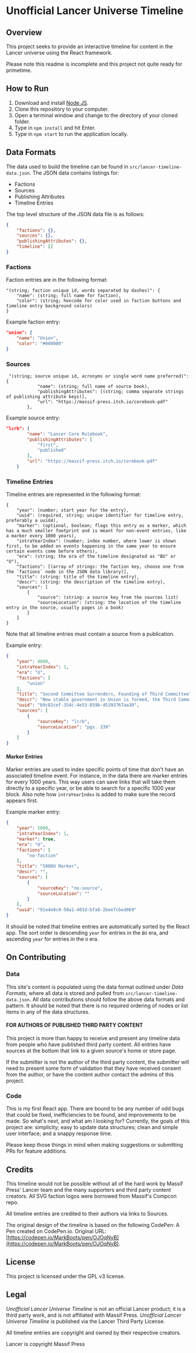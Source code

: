 # Unofficial Lancer Universe Timeline

## Overview

This project seeks to provide an interactive timeline for content in the Lancer universe using the React framework.

Please note this readme is incomplete and this project not quite ready for primetime.

## How to Run

1. Download and install [Node JS](https://nodejs.dev/en/learn/how-to-install-nodejs/).
2. Clone this repository to your computer.
3. Open a terminal window and change to the directory of your cloned folder.
4. Type in `npm install` and hit Enter.
5. Type in `npm start` to run the application locally.

## Data Formats

The data used to build the timeline can be found in `src/lancer-timeline-data.json`. The JSON data contains listings for:

- Factions
- Sources
- Publishing Attributes
- Timeline Entries

The top level structure of the JSON data file is as follows:

```json
{
    "factions": {},
    "sources": {},
    "publishingAttributes": {},
    "timeline": []
}
```

### Factions

Faction entries are in the following format:

```text
"(string; faction unique id, words separated by dashes)": {
    "name": (string; full name for faction),
    "color": (string; hexcode for color used in faction buttons and timeline entry background colors)
}
```

Example faction entry:

```json
"union": {
    "name": "Union",
    "color": "#000000"
}
```

### Sources


```text
 "(string; source unique id, acronyms or single word name preferred)": {
            "name": (string; full name of source book),
            "publishingAttributes": [(string; comma separate strings of publishing attribute keys)],
            "url": "https://massif-press.itch.io/corebook-pdf"
        },
```

Example source entry:

```json
"lcrb": {
        "name": "Lancer Core Rulebook",
        "publishingAttributes": [
            "first",
            "published"
        ],
        "url": "https://massif-press.itch.io/corebook-pdf"
    }
```

### Timeline Entries

Timeline entries are represented in the following format:

```text
{
    "year": (number; start year for the entry),
    "uuid": (required, string; unique identifier for timeline entry, preferably a uuid4),
    "marker": (optional, boolean; flags this entry as a marker, which has a much smaller footprint and is meant for non-event entries, like a marker every 1000 years),
    "intraYearIndex": (number; index number, where lower is shown first, to be added on events happening in the same year to ensure certain events come before others),
    "era": (string; the era of the timeline designated as "BU" or "U"),
    "factions": [(array of strings: the faction key, choose one from the `factions` node in the JSON data library)],
    "title": (string: title of the timeline entry),
    "descr": (string: the description of the timeline entry),
    "sources": [
        {
            "source": (string: a source key from the sources list)
            "sourceLocation": (string: the location of the timeline entry in the source, usually pages in a book)
        }
    ]
}
```

Note that all timeline entries must contain a source from a publication.

Example entry:

```json
{
    "year": 4600,
    "intraYearIndex": 1,
    "era": "U",
    "factions": [
        "union"
    ],
    "title": "Second Committee Surrenders, Founding of Third Committee",
    "descr": "New stable government in Union is formed, the Third Committee (ThirdComm). The Union Colonial Mission is immediately dissolved and the Union Administrative Department is reconstituted. Expansion is halted.",
    "uuid": "b9c82cef-354c-4e53-859b-45393767aa30",
    "sources": [
        {
            "sourceKey": "lcrb",
            "sourceLocation": "pgs. 339"
        }
    ]
}
```

#### Marker Entries

Marker entries are used to index specific points of time that don't have an associated timeline event. For instance, in the data there are marker entries for every 1000 years. This way users can save links that will take them directly to a specific year, or be able to search for a specific 1000 year block. Also note how `intraYearIndex` is added to make sure the record appears first.

Example marker entry:

```json
{
    "year": 5000,
    "intraYearIndex": 1,
    "marker": true,
    "era": "U",
    "factions": [
        "no-faction"
    ],
    "title": "5000U Marker",
    "descr": "",
    "sources": [
        {
            "sourceKey": "no-source",
            "sourceLocation": ""
        }
    ],
    "uuid": "91e4e8c0-50a1-401d-bfa8-2bee7cbed0b9"
}
```

It should be noted that timeline entries are automatically sorted by the React app. The sort order is descending `year` for entries in the `BU` era, and ascending `year` for entries in the `U` era.

## On Contributing

### Data

This site's content is populated using the data format outlined under _Data Formats_, where all data is stored and pulled from `src/lancer-timeline-data.json`. All data contributions should follow the above data formats and pattern. It should be noted that there is no required ordering of nodes or list items in any of the data structures.

#### FOR AUTHORS OF PUBLISHED THIRD PARTY CONTENT

This project is more than happy to receive and present any timeline data from people who have published third party content. All entries have sources at the bottom that link to a given source's home or store page.

If the submitter is not the author of the third party content, the submitter will need to present some form of validation that they have received consent from the author, or have the content author contact the admins of this project.

### Code

This is my first React app. There are bound to be any number of odd bugs that could be fixed, inefficiencies to be found, and improvements to be made. So what's next, and what am I looking for? Currently, the goals of this project are: simplicity; easy to update data structures; clean and simple user interface; and a snappy response time.

Please keep those things in mind when making suggestions or submitting PRs for feature additions.

## Credits

This timeline would not be possible without all of the hard work by Massif Press' Lancer team and the many supporters and third party content creators. All SVG faction logos were borrowed from Massif's Compcon repo.

All timeline entries are credited to their authors via links to Sources.

The original design of the timeline is based on the following CodePen:
A Pen created on CodePen.io. Original URL: [https://codepen.io/MarkBoots/pen/OJOqNyB](https://codepen.io/MarkBoots/pen/OJOqNyB).

## License

This project is licensed under the GPL v3 license.

## Legal

_Unofficial Lancer Universe Timeline_ is not an official Lancer product; it is a third party work, and is not affiliated with Massif Press. _Unofficial Lancer Universe Timeline_ is published via the Lancer Third Party License.

All timeline entries are copyright and owned by their respective creators.

Lancer is copyright Massif Press
